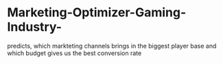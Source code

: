 # Marketing-Optimizer-Gaming-Industry-
predicts, which markteting channels brings in the biggest player base and which budget gives us the best conversion rate 
